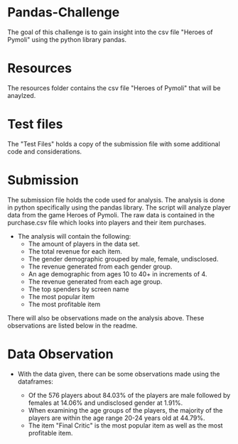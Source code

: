 # Pandas-Challenge
The goal of this challenge is to gain insight into the csv file "Heroes of Pymoli" using the python library pandas.

# Resources
The resources folder contains the csv file "Heroes of Pymoli" that will be anaylzed.

# Test files
The "Test Files" holds a copy of the submission file with some additional code and considerations.

# Submission
The submission file holds the code used for analysis. The analysis is done in python specifically using the pandas library. The script will analyze player data from the game Heroes of Pymoli. The raw data is contained in the purchase.csv file which looks into players and their item purchases.

* The analysis will contain the following:
    * The amount of players in the data set.
    * The total revenue for each item.
    * The gender demographic grouped by male, female, undisclosed. 
    * The revenue generated from each gender group.
    * An age demographic from ages 10 to 40+ in increments of 4.
    * The revenue generated from each age group.
    * The top spenders by screen name
    * The most popular item
    * The most profitable item

There will also be observations made on the analysis above. These observations are listed below in the readme. 


# Data Observation

* With the data given, there can be some observations made using the dataframes:

    * Of the 576 players about 84.03% of the players are male followed by females at 14.06% and undisclosed gender at 1.91%.
    * When examining the age groups of the players, the majority of the players are within the age range 20-24 years old at 44.79%.
    * The item "Final Critic" is the most popular item as well as the most profitable item.